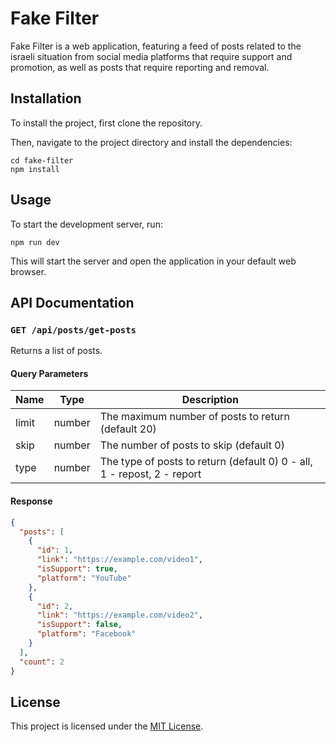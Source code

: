 # Fake Filter

Fake Filter is a web application, featuring a feed of posts related to the israeli situation from social media platforms that require support and promotion, as well as posts that require reporting and removal.

## Installation

To install the project, first clone the repository. 

Then, navigate to the project directory and install the dependencies:

```
cd fake-filter
npm install
```

## Usage

To start the development server, run:

```
npm run dev
```

This will start the server and open the application in your default web browser.

## API Documentation

### `GET /api/posts/get-posts`

Returns a list of posts.

#### Query Parameters

| Name  | Type   | Description                                     |
| ----- | ------ | ----------------------------------------------- |
| limit | number | The maximum number of posts to return (default 20) |
| skip  | number | The number of posts to skip (default 0)           |
| type  | number | The type of posts to return (default 0) 0 - all, 1 - repost, 2 - report          |

#### Response

```json
{
  "posts": [
    {
      "id": 1,
      "link": "https://example.com/video1",
      "isSupport": true,
      "platform": "YouTube"
    },
    {
      "id": 2,
      "link": "https://example.com/video2",
      "isSupport": false,
      "platform": "Facebook"
    }
  ],
  "count": 2
}
```

## License

This project is licensed under the [MIT License](LICENSE).